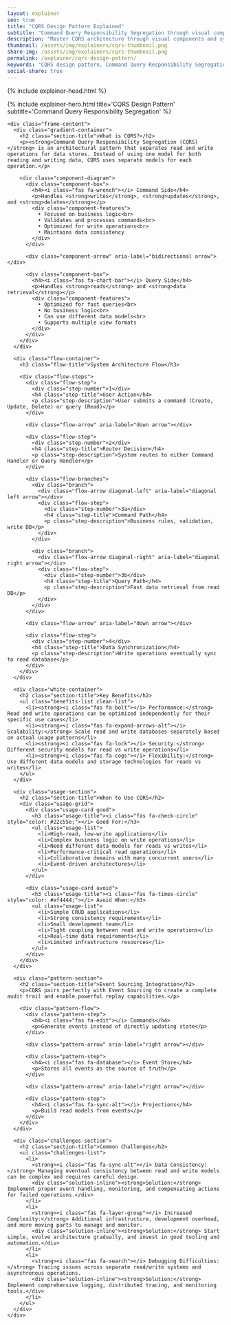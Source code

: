 ```yaml
---
layout: explainer
seo: true
title: "CQRS Design Pattern Explained"
subtitle: "Command Query Responsibility Segregation through visual components"
description: "Master CQRS architecture through visual components and system diagrams. Learn when and how to implement Command Query Responsibility Segregation without heavy code examples."
thumbnail: /assets/img/explainers/cqrs-thumbnail.png
share-img: /assets/img/explainers/cqrs-thumbnail.png  
permalink: /explainer/cqrs-design-pattern/
keywords: "CQRS design pattern, Command Query Responsibility Segregation, software architecture, system design, microservices, scalable applications, architectural patterns"
social-share: true
---
```


{% include explainer-head.html %}

<style>

/* Component Architecture */
.architecture-container {
  margin: 40px 0;
  padding: 30px;
  background: #F8FAFC;
  border-radius: 16px;
  border: 2px solid #E2E8F0;
}

.component-diagram {
  display: flex;
  align-items: center;
  justify-content: center;
  gap: 30px;
  margin: 30px 0;
}

.component-box {
  flex: 1;
  padding: 25px;
  background: linear-gradient(135deg, #3b82f6 0%, #1d4ed8 100%);
  color: white;
  border-radius: 16px;
  text-align: center;
  box-shadow: 0 8px 25px rgba(59, 130, 246, 0.3);
  transition: transform 0.3s ease;
}

.component-box:hover {
  transform: translateY(-8px);
}

.component-box h4 {
  margin: 0 0 15px 0;
  font-size: 1.4rem;
  font-weight: 700;
}

.component-features {
  font-size: 0.95rem;
  text-align: left;
  line-height: 1.8;
  background: rgba(255, 255, 255, 0.1);
  padding: 15px;
  border-radius: 8px;
  backdrop-filter: blur(5px);
}

.component-arrow {
  position: relative;
  width: 60px;
  height: 8px;
  background: #3b82f6;
  border-radius: 4px;
}

.component-arrow::before {
  content: '';
  position: absolute;
  right: -8px;
  top: 50%;
  transform: translateY(-50%);
  width: 0;
  height: 0;
  border-left: 12px solid #3b82f6;
  border-top: 8px solid transparent;
  border-bottom: 8px solid transparent;
}

.component-arrow::after {
  content: '';
  position: absolute;
  left: -8px;
  top: 50%;
  transform: translateY(-50%);
  width: 0;
  height: 0;
  border-right: 12px solid #3b82f6;
  border-top: 8px solid transparent;
  border-bottom: 8px solid transparent;
}

/* Architecture Flow */
.flow-container {
  margin: 50px 0;
  padding: 40px;
  background: linear-gradient(135deg, #F8FAFC 0%, #F1F5F9 100%);
  border-radius: 16px;
  border: 2px solid #CBD5E1;
}

.flow-title {
  text-align: center;
  color: #334155;
  font-size: 1.8rem;
  margin-bottom: 30px;
  font-weight: 700;
}

.flow-steps {
  display: flex;
  flex-direction: column;
  align-items: center;
  gap: 20px;
}

.flow-step {
  background: white;
  border: 3px solid #CBD5E1;
  border-radius: 16px;
  padding: 25px;
  text-align: center;
  min-width: 300px;
  box-shadow: 0 6px 20px rgba(148, 163, 184, 0.15);
  transition: all 0.3s ease;
}

.flow-step:hover {
  transform: scale(1.05);
  box-shadow: 0 10px 30px rgba(148, 163, 184, 0.25);
}

.step-number {
  background: linear-gradient(135deg, #3b82f6, #1d4ed8);
  color: white;
  width: 40px;
  height: 40px;
  border-radius: 50%;
  display: flex;
  align-items: center;
  justify-content: center;
  margin: 0 auto 15px auto;
  font-weight: bold;
  font-size: 1.2rem;
}

.step-title {
  color: #334155;
  font-size: 1.2rem;
  font-weight: 700;
  margin: 0 0 10px 0;
}

.step-description {
  color: #374151;
  margin: 0;
  line-height: 1.6;
}

.flow-arrow {
  position: relative;
  width: 8px;
  height: 40px;
  background: #3b82f6;
  border-radius: 4px;
}

.flow-arrow::after {
  content: '';
  position: absolute;
  bottom: -8px;
  left: 50%;
  transform: translateX(-50%);
  width: 0;
  height: 0;
  border-top: 12px solid #3b82f6;
  border-left: 8px solid transparent;
  border-right: 8px solid transparent;
}

.flow-arrow.diagonal-left {
  transform: rotate(-45deg);
}

.flow-arrow.diagonal-right {
  transform: rotate(45deg);
}

.flow-branches {
  display: flex;
  gap: 50px;
  width: 100%;
  justify-content: center;
  align-items: flex-start;
  position: relative;
}



.branch {
  display: flex;
  flex-direction: column;
  align-items: center;
  gap: 15px;
  position: relative;
}

.branch::after {
  content: '';
  position: absolute;
  top: 0;
  left: 50%;
  transform: translateX(-50%);
  width: 2px;
  height: 60px;
  background: #3b82f6;
  z-index: -1;
}

/* Benefits Grid */

.section-title {
  color: #334155;
  font-size: 2rem;
  font-weight: 700;
  text-align: center;
  margin: 0 0 40px 0;
  padding-bottom: 15px;
  border-bottom: 3px solid #CBD5E1;
}

.benefits-list {
  list-style: none;
  padding: 0;
  margin: 0;
}

.benefits-list li {
  background: linear-gradient(135deg, #F8FAFC 0%, #F1F5F9 100%);
  border: 2px solid #CBD5E1;
  border-radius: 12px;
  padding: 20px;
  margin-bottom: 15px;
  font-size: 1.1rem;
  line-height: 1.6;
  color: #374151;
  transition: all 0.3s ease;
  box-shadow: 0 4px 15px rgba(148, 163, 184, 0.1);
}

.benefits-list li:hover {
  transform: translateY(-3px);
  box-shadow: 0 8px 25px rgba(148, 163, 184, 0.2);
}

.benefits-list li strong {
  color: #334155;
}

/* When to Use Section */
.usage-section {
  margin: 50px 0;
  padding: 40px;
  background: #F8FAFC;
  border-radius: 16px;
  border: 2px solid #E2E8F0;
}

.usage-grid {
  display: grid;
  grid-template-columns: 1fr 1fr;
  gap: 30px;
}

.usage-card {
  padding: 30px;
  border-radius: 16px;
  border: 3px solid;
  background: white;
}

.usage-card.good {
  border-color: #3b82f6;
  background: linear-gradient(135deg, #dbeafe 0%, #bfdbfe 100%);
}

.usage-card.avoid {
  border-color: #f59e0b;
  background: linear-gradient(135deg, #fef3c7 0%, #fde68a 100%);
}

.usage-title {
  font-size: 1.4rem;
  font-weight: 700;
  margin: 0 0 20px 0;
}

.usage-card.good .usage-title {
  color: #334155;
}

.usage-card.avoid .usage-title {
  color: #475569;
}

.usage-list {
  margin: 0;
  padding-left: 20px;
}

.usage-list li {
  margin-bottom: 10px;
  line-height: 1.6;
}

/* Implementation Pattern */
.pattern-section {
  margin: 50px 0;
  padding: 40px;
  background: linear-gradient(135deg, #F8FAFC 0%, #F1F5F9 100%);
  border-radius: 16px;
  border: 2px solid #CBD5E1;
}

.pattern-flow {
  display: flex;
  flex-direction: column;
  align-items: center;
  justify-content: center;
  gap: 20px;
  margin: 30px 0;
}

.pattern-step {
  width: 100%;
  max-width: 350px;
  padding: 25px;
  background: white;
  border: 3px solid #CBD5E1;
  border-radius: 12px;
  text-align: center;
  box-shadow: 0 4px 15px rgba(148, 163, 184, 0.1);
}

.pattern-step h4 {
  color: #334155;
  margin: 0 0 10px 0;
  font-size: 1.2rem;
  font-weight: 700;
}

.pattern-step p {
  color: #374151;
  margin: 0;
  line-height: 1.5;
}

.pattern-arrow {
  position: relative;
  width: 8px;
  height: 40px;
  background: #3b82f6;
  border-radius: 4px;
}

.pattern-arrow::after {
  content: '';
  position: absolute;
  bottom: -8px;
  left: 50%;
  transform: translateX(-50%);
  width: 0;
  height: 0;
  border-top: 12px solid #3b82f6;
  border-left: 8px solid transparent;
  border-right: 8px solid transparent;
}

/* Challenge Cards */
.challenges-section {
  margin: 50px 0;
  padding: 40px;
  background: #F8FAFC;
  border-radius: 16px;
  border: 2px solid #CBD5E1;
}

.challenges-list {
  list-style: none;
  padding: 0;
  margin: 0;
}

.challenges-list li {
  background: white;
  border: 2px solid #CBD5E1;
  border-radius: 12px;
  padding: 25px;
  margin-bottom: 20px;
  font-size: 1.1rem;
  line-height: 1.6;
  color: #374151;
  box-shadow: 0 4px 15px rgba(148, 163, 184, 0.1);
  transition: all 0.3s ease;
}

.challenges-list li:hover {
  transform: translateY(-3px);
  box-shadow: 0 8px 25px rgba(148, 163, 184, 0.2);
}

.challenges-list li strong {
  color: #475569;
  font-weight: 700;
  font-size: 1.2rem;
}

.solution-inline {
  background: #F1F5F9;
  padding: 15px;
  border-radius: 8px;
  border-left: 4px solid #64748B;
  margin-top: 15px;
  font-size: 1rem;
}

.solution-inline strong {
  color: #334155;
  font-weight: 700;
}

/* Mobile Responsiveness */
@media (max-width: 768px) {
  body {
    padding: 10px !important;
  }
  
  .explainer-frame {
    margin: 0;
    border-radius: 12px;
  }
  
  .hero-title {
    font-size: 2.2rem;
  }
  
  .hero-subtitle {
    font-size: 1rem;
  }
  
  .hero-header {
    padding: 30px 20px;
  }
  
  .frame-content {
    padding: 20px 15px;
  }
  
  .component-diagram {
    flex-direction: column;
    gap: 20px;
  }
  
  .component-arrow {
    transform: rotate(90deg);
    width: 30px;
    height: 4px;
  }
  
  .component-arrow::before {
    right: -5px;
    border-left: 6px solid #3b82f6;
    border-top: 4px solid transparent;
    border-bottom: 4px solid transparent;
  }
  
  .component-arrow::after {
    left: -5px;
    border-right: 6px solid #3b82f6;
    border-top: 4px solid transparent;
    border-bottom: 4px solid transparent;
  }
  
  .flow-diagram {
    padding: 15px;
    gap: 15px;
  }
  
  .flow-step {
    min-width: auto;
    width: 100%;
    max-width: 90%;
    margin: 0 auto;
    padding: 12px 16px;
    font-size: 14px;
  }
  
  .flow-branches {
    flex-direction: row;
    gap: 15px;
    align-items: flex-start;
    width: 100%;
    margin: 10px 0;
    justify-content: space-between;
  }
  
  .branch {
    width: 48%;
    max-width: none;
  }
  
  .branch .flow-step {
    padding: 12px 8px;
    min-width: auto;
    font-size: 0.8rem;
  }
  
  .branch .step-number {
    width: 28px;
    height: 28px;
    font-size: 0.9rem;
    margin-bottom: 8px;
  }
  
  .branch .step-title {
    font-size: 0.9rem;
    margin-bottom: 6px;
  }
  
  .branch .step-description {
    font-size: 0.75rem;
    line-height: 1.3;
  }
  
  .branch::after {
    width: 1px;
    height: 30px;
    top: -5px;
  }
  
  .flow-arrow {
    width: 8px;
    height: 20px;
    margin: 5px 0;
  }
  
  .flow-arrow.diagonal-left,
  .flow-arrow.diagonal-right {
    transform: rotate(0deg);
    width: 8px;
    height: 20px;
  }
  
  .flow-arrow.diagonal-left::after,
  .flow-arrow.diagonal-right::after {
    content: '';
    position: absolute;
    bottom: -6px;
    left: 50%;
    transform: translateX(-50%);
    width: 0;
    height: 0;
    border-top: 10px solid #3b82f6;
    border-left: 6px solid transparent;
    border-right: 6px solid transparent;
  }
  
  .usage-grid {
    grid-template-columns: 1fr;
    gap: 20px;
  }
  
  .pattern-flow {
    flex-direction: column;
    gap: 15px;
    align-items: center;
  }
  
  .pattern-arrow {
    width: 8px;
    height: 30px;
  }
  
  .pattern-arrow::after {
    bottom: -6px;
    border-top: 10px solid #3b82f6;
    border-left: 6px solid transparent;
    border-right: 6px solid transparent;
  }
  
  .branding {
    position: static;
    display: inline-block;
    margin-bottom: 15px;
    font-size: 14px;
    padding: 8px 16px;
  }
  
  .section-title {
    font-size: 1.6rem;
  }
  
  .flow-title {
    font-size: 1.5rem;
  }
  
  .architecture-container,
  .flow-container,
  .benefits-section,
  .usage-section,
  .pattern-section,
  .challenges-section {
    margin: 30px 0;
    padding: 25px 15px;
  }
}

@media (max-width: 480px) {
  .hero-header {
    padding: 25px 15px;
  }
  
  .hero-title {
    font-size: 1.8rem;
    line-height: 1.2;
  }
  
  .hero-subtitle {
    font-size: 0.9rem;
  }
  
  .frame-content {
    padding: 15px 10px;
  }
  
  .intro-card {
    padding: 15px;
    margin-bottom: 25px;
  }
  
  .component-box {
    padding: 20px 15px;
  }
  
  .component-box h4 {
    font-size: 1.2rem;
  }
  
  .component-features {
    font-size: 0.9rem;
    padding: 12px;
  }
  
  .flow-step {
    padding: 20px 15px;
    max-width: 250px;
  }
  
  .step-title {
    font-size: 1.1rem;
  }
  
  .step-description {
    font-size: 0.95rem;
  }
  
  /* Mobile-specific parallel layout for very small screens */
  .flow-branches {
    flex-direction: row;
    gap: 10px;
    align-items: flex-start;
    position: relative;
    justify-content: space-between;
    width: 100%;
  }
  
  .branch {
    width: 48%;
    max-width: none;
    position: relative;
    z-index: 1;
  }
  
  .branch .flow-step {
    padding: 12px 6px;
    background: white;
    border: 2px solid #CBD5E1;
    box-shadow: 0 2px 10px rgba(148, 163, 184, 0.1);
    font-size: 0.7rem;
  }
  
  .branch .step-number {
    width: 24px;
    height: 24px;
    font-size: 0.8rem;
    margin-bottom: 6px;
  }
  
  .branch .step-title {
    font-size: 0.8rem;
    margin-bottom: 4px;
  }
  
  .branch .step-description {
    font-size: 0.65rem;
    line-height: 1.2;
  }
  
  .branch::after {
    display: none;
  }
  
  .benefits-list li,
  .challenges-list li {
    padding: 18px 15px;
    font-size: 1rem;
  }
  
  .usage-list {
    font-size: 0.95rem;
    padding-left: 15px;
  }
  
  .pattern-step {
    padding: 20px 15px;
  }
  
  .pattern-step h4 {
    font-size: 1.1rem;
  }
  
  .pattern-step p {
    font-size: 0.9rem;
  }
  
  .architecture-container,
  .flow-container,
  .benefits-section,
  .usage-section,
  .pattern-section,
  .challenges-section {
    margin: 25px 0;
    padding: 20px 12px;
  }
  
  .section-title {
    font-size: 1.4rem;
    margin-bottom: 25px;
  }
  
  .flow-title {
    font-size: 1.3rem;
    margin-bottom: 20px;
  }
}
</style>

<div class="explainer">
  <div class="explainer-frame">
    {% include explainer-hero.html title='CQRS Design Pattern' subtitle='Command Query Responsibility Segregation' %}
    
    <div class="frame-content">
      <div class="gradient-container">
        <h2 class="section-title">What is CQRS?</h2>
        <p><strong>Command Query Responsibility Segregation (CQRS)</strong> is an architectural pattern that separates read and write operations for data stores. Instead of using one model for both reading and writing data, CQRS uses separate models for each operation.</p>
        
        <div class="component-diagram">
          <div class="component-box">
            <h4><i class="fas fa-wrench"></i> Command Side</h4>
            <p>Handles <strong>writes</strong>, <strong>updates</strong>, and <strong>deletes</strong></p>
            <div class="component-features">
              • Focused on business logic<br>
              • Validates and processes commands<br>
              • Optimized for write operations<br>
              • Maintains data consistency
            </div>
          </div>
          
          <div class="component-arrow" aria-label="bidirectional arrow"></div>
          
          <div class="component-box">
            <h4><i class="fas fa-chart-bar"></i> Query Side</h4>
            <p>Handles <strong>reads</strong> and <strong>data retrieval</strong></p>
            <div class="component-features">
              • Optimized for fast queries<br>
              • No business logic<br>
              • Can use different data models<br>
              • Supports multiple view formats
            </div>
          </div>
        </div>
      </div>

      <div class="flow-container">
        <h3 class="flow-title">System Architecture Flow</h3>
        
        <div class="flow-steps">
          <div class="flow-step">
            <div class="step-number">1</div>
            <h4 class="step-title">User Action</h4>
            <p class="step-description">User submits a command (Create, Update, Delete) or query (Read)</p>
          </div>
          
          <div class="flow-arrow" aria-label="down arrow"></div>
          
          <div class="flow-step">
            <div class="step-number">2</div>
            <h4 class="step-title">Router Decision</h4>
            <p class="step-description">System routes to either Command Handler or Query Handler</p>
          </div>
          
          <div class="flow-branches">
            <div class="branch">
              <div class="flow-arrow diagonal-left" aria-label="diagonal left arrow"></div>
              <div class="flow-step">
                <div class="step-number">3a</div>
                <h4 class="step-title">Command Path</h4>
                <p class="step-description">Business rules, validation, write DB</p>
              </div>
            </div>
            
            <div class="branch">
              <div class="flow-arrow diagonal-right" aria-label="diagonal right arrow"></div>
              <div class="flow-step">
                <div class="step-number">3b</div>
                <h4 class="step-title">Query Path</h4>
                <p class="step-description">Fast data retrieval from read DB</p>
              </div>
            </div>
          </div>
          
          <div class="flow-arrow" aria-label="down arrow"></div>
          
          <div class="flow-step">
            <div class="step-number">4</div>
            <h4 class="step-title">Data Synchronization</h4>
            <p class="step-description">Write operations eventually sync to read database</p>
          </div>
        </div>
      </div>

      <div class="white-container">
        <h2 class="section-title">Key Benefits</h2>
        <ul class="benefits-list clean-list">
          <li><strong><i class="fas fa-bolt"></i> Performance:</strong> Read and write operations can be optimized independently for their specific use cases</li>
          <li><strong><i class="fas fa-expand-arrows-alt"></i> Scalability:</strong> Scale read and write databases separately based on actual usage patterns</li>
          <li><strong><i class="fas fa-lock"></i> Security:</strong> Different security models for read vs write operations</li>
          <li><strong><i class="fas fa-cogs"></i> Flexibility:</strong> Use different data models and storage technologies for reads vs writes</li>
        </ul>
      </div>

      <div class="usage-section">
        <h2 class="section-title">When to Use CQRS</h2>
        <div class="usage-grid">
          <div class="usage-card good">
            <h3 class="usage-title"><i class="fas fa-check-circle" style="color: #22c55e;"></i> Good For:</h3>
            <ul class="usage-list">
              <li>High-read, low-write applications</li>
              <li>Complex business logic on write operations</li>
              <li>Need different data models for reads vs writes</li>
              <li>Performance-critical read operations</li>
              <li>Collaborative domains with many concurrent users</li>
              <li>Event-driven architectures</li>
            </ul>
          </div>
          
          <div class="usage-card avoid">
            <h3 class="usage-title"><i class="fas fa-times-circle" style="color: #ef4444;"></i> Avoid When:</h3>
            <ul class="usage-list">
              <li>Simple CRUD applications</li>
              <li>Strong consistency requirements</li>
              <li>Small development team</li>
              <li>Tight coupling between read and write operations</li>
              <li>Real-time data requirements</li>
              <li>Limited infrastructure resources</li>
            </ul>
          </div>
        </div>
      </div>

      <div class="pattern-section">
        <h2 class="section-title">Event Sourcing Integration</h2>
        <p>CQRS pairs perfectly with Event Sourcing to create a complete audit trail and enable powerful replay capabilities.</p>
        
        <div class="pattern-flow">
          <div class="pattern-step">
            <h4><i class="fas fa-edit"></i> Commands</h4>
            <p>Generate events instead of directly updating state</p>
          </div>
          
          <div class="pattern-arrow" aria-label="right arrow"></div>
          
          <div class="pattern-step">
            <h4><i class="fas fa-database"></i> Event Store</h4>
            <p>Stores all events as the source of truth</p>
          </div>
          
          <div class="pattern-arrow" aria-label="right arrow"></div>
          
          <div class="pattern-step">
            <h4><i class="fas fa-sync-alt"></i> Projections</h4>
            <p>Build read models from events</p>
          </div>
        </div>
      </div>

      <div class="challenges-section">
        <h2 class="section-title">Common Challenges</h2>
        <ul class="challenges-list">
          <li>
            <strong><i class="fas fa-sync-alt"></i> Data Consistency:</strong> Managing eventual consistency between read and write models can be complex and requires careful design.
            <div class="solution-inline"><strong>Solution:</strong> Implement proper event handling, monitoring, and compensating actions for failed operations.</div>
          </li>
          <li>
            <strong><i class="fas fa-layer-group"></i> Increased Complexity:</strong> Additional infrastructure, development overhead, and more moving parts to manage and monitor.
            <div class="solution-inline"><strong>Solution:</strong> Start simple, evolve architecture gradually, and invest in good tooling and automation.</div>
          </li>
          <li>
            <strong><i class="fas fa-search"></i> Debugging Difficulties:</strong> Tracing issues across separate read/write systems and asynchronous operations.
            <div class="solution-inline"><strong>Solution:</strong> Implement comprehensive logging, distributed tracing, and monitoring tools.</div>
          </li>
        </ul>
      </div>
    </div>
  </div>
</div>